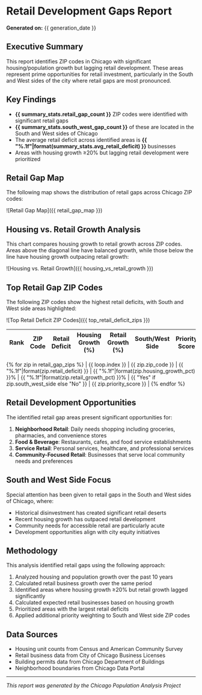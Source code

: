 # Retail Development Gaps Report

**Generated on:** {{ generation_date }}

## Executive Summary

This report identifies ZIP codes in Chicago with significant housing/population growth but lagging retail development. These areas represent prime opportunities for retail investment, particularly in the South and West sides of the city where retail gaps are most pronounced.

## Key Findings

- **{{ summary_stats.retail_gap_count }}** ZIP codes were identified with significant retail gaps
- **{{ summary_stats.south_west_gap_count }}** of these are located in the South and West sides of Chicago
- The average retail deficit across identified areas is **{{ "%.1f"|format(summary_stats.avg_retail_deficit) }}** businesses
- Areas with housing growth ≥20% but lagging retail development were prioritized

## Retail Gap Map

The following map shows the distribution of retail gaps across Chicago ZIP codes:

![Retail Gap Map]({{ retail_gap_map }})

## Housing vs. Retail Growth Analysis

This chart compares housing growth to retail growth across ZIP codes. Areas above the diagonal line have balanced growth, while those below the line have housing growth outpacing retail growth:

![Housing vs. Retail Growth]({{ housing_vs_retail_growth }})

## Top Retail Gap ZIP Codes

The following ZIP codes show the highest retail deficits, with South and West side areas highlighted:

![Top Retail Deficit ZIP Codes]({{ top_retail_deficit_zips }})

| Rank | ZIP Code | Retail Deficit | Housing Growth (%) | Retail Growth (%) | South/West Side | Priority Score |
|------|----------|----------------|-------------------|-------------------|-----------------|---------------|
{% for zip in retail_gap_zips %}
| {{ loop.index }} | {{ zip.zip_code }} | {{ "%.1f"|format(zip.retail_deficit) }} | {{ "%.1f"|format(zip.housing_growth_pct) }}% | {{ "%.1f"|format(zip.retail_growth_pct) }}% | {{ "Yes" if zip.south_west_side else "No" }} | {{ zip.priority_score }} |
{% endfor %}

## Retail Development Opportunities

The identified retail gap areas present significant opportunities for:

1. **Neighborhood Retail**: Daily needs shopping including groceries, pharmacies, and convenience stores
2. **Food & Beverage**: Restaurants, cafes, and food service establishments
3. **Service Retail**: Personal services, healthcare, and professional services
4. **Community-Focused Retail**: Businesses that serve local community needs and preferences

## South and West Side Focus

Special attention has been given to retail gaps in the South and West sides of Chicago, where:

- Historical disinvestment has created significant retail deserts
- Recent housing growth has outpaced retail development
- Community needs for accessible retail are particularly acute
- Development opportunities align with city equity initiatives

## Methodology

This analysis identified retail gaps using the following approach:

1. Analyzed housing and population growth over the past 10 years
2. Calculated retail business growth over the same period
3. Identified areas where housing growth ≥20% but retail growth lagged significantly
4. Calculated expected retail businesses based on housing growth
5. Prioritized areas with the largest retail deficits
6. Applied additional priority weighting to South and West side ZIP codes

## Data Sources

- Housing unit counts from Census and American Community Survey
- Retail business data from City of Chicago Business Licenses
- Building permits data from Chicago Department of Buildings
- Neighborhood boundaries from Chicago Data Portal

---

*This report was generated by the Chicago Population Analysis Project*

